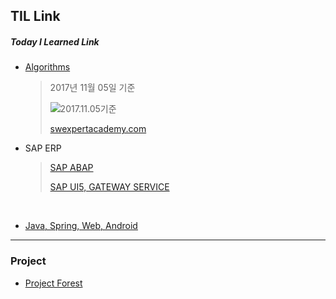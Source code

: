 ## TIL Link

##### Today I Learned Link

- [Algorithms](https://github.com/solwish/TIL/tree/one/Algorithms/SWTest/src/swExpert)

  > 2017년 11월 05일 기준
  >
  > ![2017.11.05기준](http://blogfiles.naver.net/MjAxNzExMDVfOTYg/MDAxNTA5ODQ2MzMzNjE1.TOHG2iQKWqprk83UDFROS-aDNqGykXAafsvrMu5ms3cg.4rbcQIkiORQ4Ve3DemlcsXsVaMggWj1bcnqmWY3PQeYg.PNG.solwish/image.png)
  >
  > [swexpertacademy.com](https://www.swexpertacademy.com/main/main.do) 





- SAP ERP

  >[SAP ABAP](https://github.com/solwish/TIL/tree/one/abap)
  >
  >[SAP UI5, GATEWAY SERVICE](https://github.com/solwish/TIL/tree/one/SAP%20UI5)

  ​

- [Java, Spring, Web, Android](https://github.com/solwish/TIL/tree/one/Programming)


------

### Project

- [Project Forest](https://github.com/solwish/TIL/tree/one/Programming/springworkspace/Forest) 